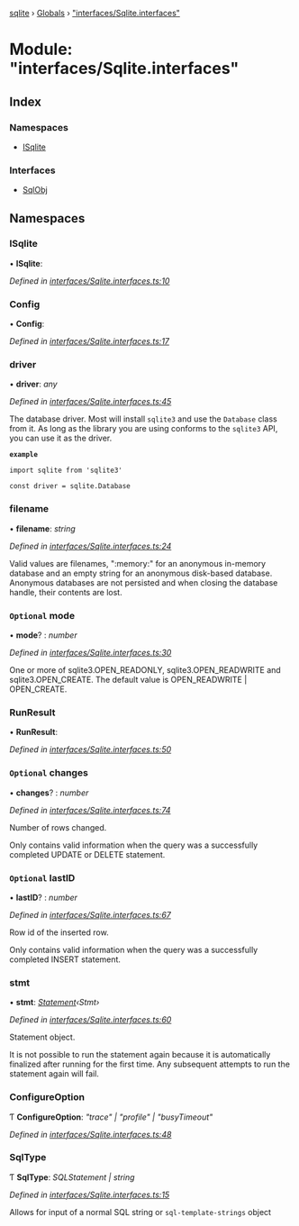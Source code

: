[sqlite](../README.md) › [Globals](../globals.md) › ["interfaces/Sqlite.interfaces"](_interfaces_sqlite_interfaces_.md)

# Module: "interfaces/Sqlite.interfaces"

## Index

### Namespaces

* [ISqlite](_interfaces_sqlite_interfaces_.md#isqlite)

### Interfaces

* [SqlObj](../interfaces/_interfaces_sqlite_interfaces_.sqlobj.md)

## Namespaces

###  ISqlite

• **ISqlite**:

*Defined in [interfaces/Sqlite.interfaces.ts:10](https://github.com/kriasoft/node-sqlite/blob/8aac44a/src/interfaces/Sqlite.interfaces.ts#L10)*

###  Config

• **Config**:

*Defined in [interfaces/Sqlite.interfaces.ts:17](https://github.com/kriasoft/node-sqlite/blob/8aac44a/src/interfaces/Sqlite.interfaces.ts#L17)*

###  driver

• **driver**: *any*

*Defined in [interfaces/Sqlite.interfaces.ts:45](https://github.com/kriasoft/node-sqlite/blob/8aac44a/src/interfaces/Sqlite.interfaces.ts#L45)*

The database driver. Most will install `sqlite3` and use the `Database` class from it.
As long as the library you are using conforms to the `sqlite3` API, you can use it as
the driver.

**`example`** 

```
import sqlite from 'sqlite3'

const driver = sqlite.Database
```

###  filename

• **filename**: *string*

*Defined in [interfaces/Sqlite.interfaces.ts:24](https://github.com/kriasoft/node-sqlite/blob/8aac44a/src/interfaces/Sqlite.interfaces.ts#L24)*

Valid values are filenames, ":memory:" for an anonymous in-memory
database and an empty string for an anonymous disk-based database.
Anonymous databases are not persisted and when closing the database
handle, their contents are lost.

### `Optional` mode

• **mode**? : *number*

*Defined in [interfaces/Sqlite.interfaces.ts:30](https://github.com/kriasoft/node-sqlite/blob/8aac44a/src/interfaces/Sqlite.interfaces.ts#L30)*

One or more of sqlite3.OPEN_READONLY, sqlite3.OPEN_READWRITE and
sqlite3.OPEN_CREATE. The default value is OPEN_READWRITE | OPEN_CREATE.

###  RunResult

• **RunResult**:

*Defined in [interfaces/Sqlite.interfaces.ts:50](https://github.com/kriasoft/node-sqlite/blob/8aac44a/src/interfaces/Sqlite.interfaces.ts#L50)*

### `Optional` changes

• **changes**? : *number*

*Defined in [interfaces/Sqlite.interfaces.ts:74](https://github.com/kriasoft/node-sqlite/blob/8aac44a/src/interfaces/Sqlite.interfaces.ts#L74)*

Number of rows changed.

Only contains valid information when the query was a
successfully completed UPDATE or DELETE statement.

### `Optional` lastID

• **lastID**? : *number*

*Defined in [interfaces/Sqlite.interfaces.ts:67](https://github.com/kriasoft/node-sqlite/blob/8aac44a/src/interfaces/Sqlite.interfaces.ts#L67)*

Row id of the inserted row.

Only contains valid information when the query was a successfully
completed INSERT statement.

###  stmt

• **stmt**: *[Statement](../classes/_statement_.statement.md)‹Stmt›*

*Defined in [interfaces/Sqlite.interfaces.ts:60](https://github.com/kriasoft/node-sqlite/blob/8aac44a/src/interfaces/Sqlite.interfaces.ts#L60)*

Statement object.

It is not possible to run the statement again because it is
automatically finalized after running for the first time.
Any subsequent attempts to run the statement again will fail.

###  ConfigureOption

Ƭ **ConfigureOption**: *"trace" | "profile" | "busyTimeout"*

*Defined in [interfaces/Sqlite.interfaces.ts:48](https://github.com/kriasoft/node-sqlite/blob/8aac44a/src/interfaces/Sqlite.interfaces.ts#L48)*

###  SqlType

Ƭ **SqlType**: *SQLStatement | string*

*Defined in [interfaces/Sqlite.interfaces.ts:15](https://github.com/kriasoft/node-sqlite/blob/8aac44a/src/interfaces/Sqlite.interfaces.ts#L15)*

Allows for input of a normal SQL string or
`sql-template-strings` object
